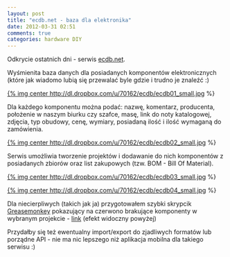 ```yaml
---
layout: post
title: "ecdb.net - baza dla elektronika"
date: 2012-03-31 02:51
comments: true
categories: hardware DIY
---
```

<script type="text/javascript" src="{{ root_url }}/javascripts/jquery.js"></script>
<script type="text/javascript" src="{{ root_url }}/javascripts/jquery.lightbox.js"></script>

<link rel="stylesheet" type="text/css" href="/stylesheets/jquery.lightbox-0.5.css" media="screen" />

<script type="text/javascript">
jQuery.noConflict();

jQuery(function() {
    jQuery('a.lightbox').lightBox({
	imageLoading: '/images/lightbox-ico-loading.gif',
	imageBtnPrev: '/images/lightbox-btn-prev.gif',
	imageBtnNext: '/images/lightbox-btn-next.gif',
	imageBtnClose: '/images/lightbox-btn-close.gif',
	imageBlank: '/images/lightbox-blank.gif'
	});
});
</script>

Odkrycie ostatnich dni - serwis [ecdb.net](http://ecdb.net/login.php).

Wyśmienita baza danych dla posiadanych komponentów elektronicznych (które jak wiadomo lubią się przewalać byle gdzie i trudno je znaleźć :)

<a href="http://dl.dropbox.com/u/70162/ecdb/ecdb01.jpg" class="lightbox">{% img center http://dl.dropbox.com/u/70162/ecdb/ecdb01_small.jpg %}</a>

Dla każdego komponentu można podać: nazwę, komentarz, producenta, położenie w naszym biurku czy szafce, masę, link do noty katalogowej, zdjęcia, typ obudowy, cenę, wymiary, posiadaną ilość i ilość wymaganą do zamówienia.

<a href="http://dl.dropbox.com/u/70162/ecdb/ecdb02.jpg" class="lightbox">{% img center http://dl.dropbox.com/u/70162/ecdb/ecdb02_small.jpg %}</a>

Serwis umożliwia tworzenie projektów i dodawanie do nich komponentów z posiadanych zbiorów oraz list zakupowych (tzw. BOM - Bill Of Material).

<a href="http://dl.dropbox.com/u/70162/ecdb/ecdb03.jpg" class="lightbox">{% img center http://dl.dropbox.com/u/70162/ecdb/ecdb03_small.jpg %}</a>

<a href="http://dl.dropbox.com/u/70162/ecdb/ecdb04.jpg" class="lightbox">{% img center http://dl.dropbox.com/u/70162/ecdb/ecdb04_small.jpg %}</a>

Dla niecierpliwych (takich jak ja) przygotowałem szybki skrypcik [Greasemonkey](http://www.greasespot.net/) pokazujący na czerwono brakujące komponenty w wybranym projekcie - [link](https://gist.github.com/2043287) (efekt widoczny powyżej)

Przydałby się też ewentualny import/export do zjadliwych formatów lub porządne API - nie ma nic lepszego niż aplikacja mobilna dla takiego serwisu :)

